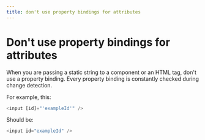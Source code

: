 ```yaml
---
title: don't use property bindings for attributes
---
```

# Don't use property bindings for attributes

When you are passing a static string to a component or an HTML tag, don't use a property binding. Every property binding is constantly checked during change detection.

For example, this:
```ts
<input [id]="'exampleId'" />
```

Should be:
```ts
<input id="exampleId" />
```
